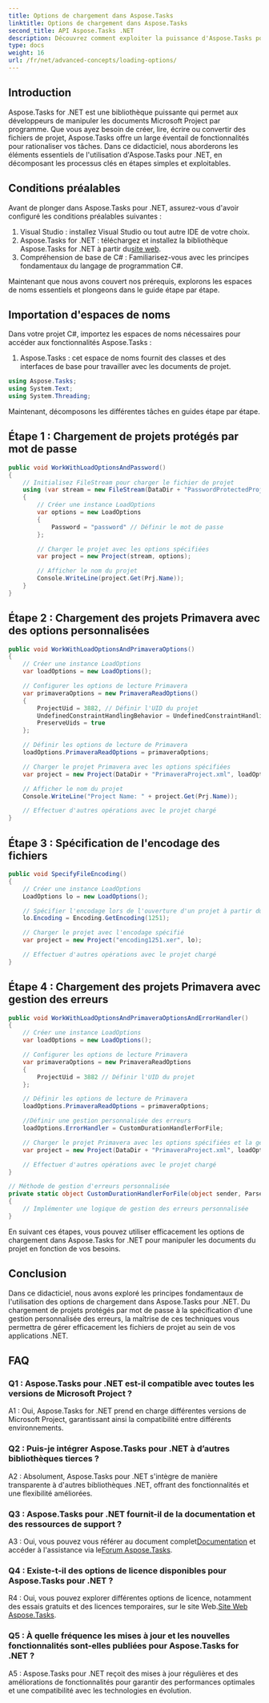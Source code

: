 ```yaml
---
title: Options de chargement dans Aspose.Tasks
linktitle: Options de chargement dans Aspose.Tasks
second_title: API Aspose.Tasks .NET
description: Découvrez comment exploiter la puissance d'Aspose.Tasks pour .NET pour gérer efficacement les documents Microsoft Project avec des conseils étape par étape.
type: docs
weight: 16
url: /fr/net/advanced-concepts/loading-options/
---
```

## Introduction

Aspose.Tasks for .NET est une bibliothèque puissante qui permet aux développeurs de manipuler les documents Microsoft Project par programme. Que vous ayez besoin de créer, lire, écrire ou convertir des fichiers de projet, Aspose.Tasks offre un large éventail de fonctionnalités pour rationaliser vos tâches. Dans ce didacticiel, nous aborderons les éléments essentiels de l'utilisation d'Aspose.Tasks pour .NET, en décomposant les processus clés en étapes simples et exploitables.

## Conditions préalables

Avant de plonger dans Aspose.Tasks pour .NET, assurez-vous d'avoir configuré les conditions préalables suivantes :

1. Visual Studio : installez Visual Studio ou tout autre IDE de votre choix.
2.  Aspose.Tasks for .NET : téléchargez et installez la bibliothèque Aspose.Tasks for .NET à partir du[site web](https://releases.aspose.com/tasks/net/).
3. Compréhension de base de C# : Familiarisez-vous avec les principes fondamentaux du langage de programmation C#.

Maintenant que nous avons couvert nos prérequis, explorons les espaces de noms essentiels et plongeons dans le guide étape par étape.

## Importation d'espaces de noms

Dans votre projet C#, importez les espaces de noms nécessaires pour accéder aux fonctionnalités Aspose.Tasks :

1. Aspose.Tasks : cet espace de noms fournit des classes et des interfaces de base pour travailler avec les documents de projet.

```csharp
using Aspose.Tasks;
using System.Text;
using System.Threading;
```

Maintenant, décomposons les différentes tâches en guides étape par étape.

## Étape 1 : Chargement de projets protégés par mot de passe

```csharp
public void WorkWithLoadOptionsAndPassword()
{
    // Initialisez FileStream pour charger le fichier de projet
    using (var stream = new FileStream(DataDir + "PasswordProtectedProject.mpp", FileMode.Open))
    {
        // Créer une instance LoadOptions
        var options = new LoadOptions
        {
            Password = "password" // Définir le mot de passe
        };

        // Charger le projet avec les options spécifiées
        var project = new Project(stream, options);

        // Afficher le nom du projet
        Console.WriteLine(project.Get(Prj.Name));
    }
}
```

## Étape 2 : Chargement des projets Primavera avec des options personnalisées

```csharp
public void WorkWithLoadOptionsAndPrimaveraOptions()
{
    // Créer une instance LoadOptions
    var loadOptions = new LoadOptions();

    // Configurer les options de lecture Primavera
    var primaveraOptions = new PrimaveraReadOptions()
    {
        ProjectUid = 3882, // Définir l'UID du projet
        UndefinedConstraintHandlingBehavior = UndefinedConstraintHandlingBehavior.None,
        PreserveUids = true
    };

    // Définir les options de lecture de Primavera
    loadOptions.PrimaveraReadOptions = primaveraOptions;

    // Charger le projet Primavera avec les options spécifiées
    var project = new Project(DataDir + "PrimaveraProject.xml", loadOptions);

    // Afficher le nom du projet
    Console.WriteLine("Project Name: " + project.Get(Prj.Name));

    // Effectuer d'autres opérations avec le projet chargé
}
```

## Étape 3 : Spécification de l'encodage des fichiers

```csharp
public void SpecifyFileEncoding()
{
    // Créer une instance LoadOptions
    LoadOptions lo = new LoadOptions();

    // Spécifier l'encodage lors de l'ouverture d'un projet à partir du fichier Primavera XER
    lo.Encoding = Encoding.GetEncoding(1251);

    // Charger le projet avec l'encodage spécifié
    var project = new Project("encoding1251.xer", lo);

    // Effectuer d'autres opérations avec le projet chargé
}
```

## Étape 4 : Chargement des projets Primavera avec gestion des erreurs

```csharp
public void WorkWithLoadOptionsAndPrimaveraOptionsAndErrorHandler()
{
    // Créer une instance LoadOptions
    var loadOptions = new LoadOptions();

    // Configurer les options de lecture Primavera
    var primaveraOptions = new PrimaveraReadOptions
    {
        ProjectUid = 3882 // Définir l'UID du projet
    };

    // Définir les options de lecture de Primavera
    loadOptions.PrimaveraReadOptions = primaveraOptions;

    //Définir une gestion personnalisée des erreurs
    loadOptions.ErrorHandler = CustomDurationHandlerForFile;

    // Charger le projet Primavera avec les options spécifiées et la gestion des erreurs
    var project = new Project(DataDir + "PrimaveraProject.xml", loadOptions);

    // Effectuer d'autres opérations avec le projet chargé
}

// Méthode de gestion d'erreurs personnalisée
private static object CustomDurationHandlerForFile(object sender, ParseErrorArgs args)
{
    // Implémenter une logique de gestion des erreurs personnalisée
}
```

En suivant ces étapes, vous pouvez utiliser efficacement les options de chargement dans Aspose.Tasks for .NET pour manipuler les documents du projet en fonction de vos besoins.

## Conclusion

Dans ce didacticiel, nous avons exploré les principes fondamentaux de l'utilisation des options de chargement dans Aspose.Tasks pour .NET. Du chargement de projets protégés par mot de passe à la spécification d'une gestion personnalisée des erreurs, la maîtrise de ces techniques vous permettra de gérer efficacement les fichiers de projet au sein de vos applications .NET.

## FAQ

### Q1 : Aspose.Tasks pour .NET est-il compatible avec toutes les versions de Microsoft Project ?

A1 : Oui, Aspose.Tasks for .NET prend en charge différentes versions de Microsoft Project, garantissant ainsi la compatibilité entre différents environnements.

### Q2 : Puis-je intégrer Aspose.Tasks pour .NET à d’autres bibliothèques tierces ?

A2 : Absolument, Aspose.Tasks pour .NET s'intègre de manière transparente à d'autres bibliothèques .NET, offrant des fonctionnalités et une flexibilité améliorées.

### Q3 : Aspose.Tasks pour .NET fournit-il de la documentation et des ressources de support ?

 A3 : Oui, vous pouvez vous référer au document complet[Documentation](https://reference.aspose.com/tasks/net/) et accéder à l'assistance via le[Forum Aspose.Tasks](https://forum.aspose.com/c/tasks/15).

### Q4 : Existe-t-il des options de licence disponibles pour Aspose.Tasks pour .NET ?

 R4 : Oui, vous pouvez explorer différentes options de licence, notamment des essais gratuits et des licences temporaires, sur le site Web.[Site Web Aspose.Tasks](https://purchase.aspose.com/buy).

### Q5 : À quelle fréquence les mises à jour et les nouvelles fonctionnalités sont-elles publiées pour Aspose.Tasks for .NET ?

A5 : Aspose.Tasks pour .NET reçoit des mises à jour régulières et des améliorations de fonctionnalités pour garantir des performances optimales et une compatibilité avec les technologies en évolution.